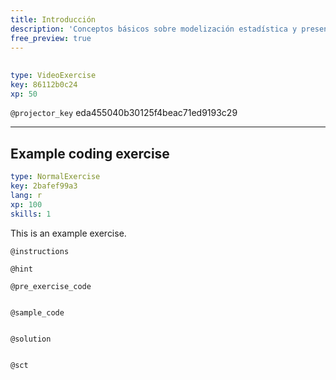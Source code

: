 ```yaml
---
title: Introducción
description: 'Conceptos básicos sobre modelización estadística y presentación de algunos ejemplos de modelos lineales.'
free_preview: true
---
```


##  

```yaml
type: VideoExercise
key: 86112b0c24
xp: 50
```

`@projector_key`
eda455040b30125f4beac71ed9193c29

---

## Example coding exercise

```yaml
type: NormalExercise
key: 2bafef99a3
lang: r
xp: 100
skills: 1
```

This is an example exercise.

`@instructions`


`@hint`


`@pre_exercise_code`
```{r}

```

`@sample_code`
```{r}

```

`@solution`
```{r}

```

`@sct`
```{r}

```
